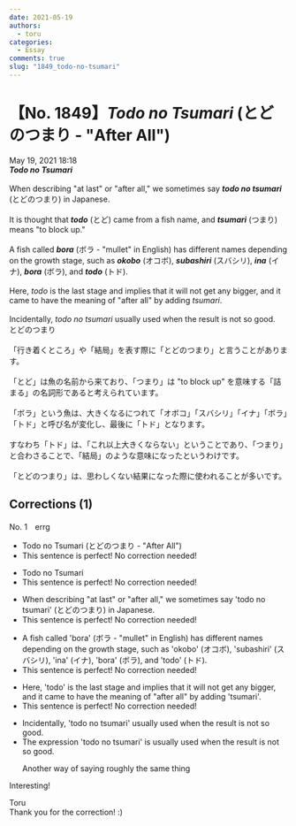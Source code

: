 ```yaml
---
date: 2021-05-19
authors:
  - toru
categories:
  - Essay
comments: true
slug: "1849_todo-no-tsumari"
---
```


# 【No. 1849】<strong><em>Todo no Tsumari</em></strong> (とどのつまり - "After All")
<div class="date">May 19, 2021 18:18</div>
<div id="post"><div id="body_show_ori">
<strong><em>Todo no Tsumari</em></strong><br/><br/>When describing "at last" or "after all," we sometimes say <strong><em>todo no tsumari</em></strong> (とどのつまり) in Japanese. <br/><br/>It is thought that <strong><em>todo</em></strong> (とど) came from a fish name, and <strong><em>tsumari</em></strong> (つまり) means "to block up."<br/><br/>A fish called <strong><em>bora</em></strong> (ボラ - "mullet" in English) has different names depending on the growth stage, such as <strong><em>okobo</em></strong> (オコボ), <strong><em>subashiri</em></strong> (スバシリ), <strong><em>ina</em></strong> (イナ), <strong><em>bora</em></strong> (ボラ), and <strong><em>todo</em></strong> (トド).<br/><br/>Here, <em>todo</em> is the last stage and implies that it will not get any bigger, and it came to have the meaning of "after all" by adding <em>tsumari</em>.<br/><br/>Incidentally, <em>todo no tsumari</em> usually used when the result is not so good.
</div></div>

<!-- more -->

<div id="post_ja"><div id="body_show_mo">
とどのつまり<br/><br/>「行き着くところ」や「結局」を表す際に「とどのつまり」と言うことがあります。<br/><br/>「とど」は魚の名前から来ており、「つまり」は "to block up" を意味する「詰まる」の名詞形であると考えられています。<br/><br/>「ボラ」という魚は、大きくなるにつれて「オボコ」「スバシリ」「イナ」「ボラ」「トド」と呼び名が変化し、最後に「トド」となります。<br/><br/>すなわち「トド」は、「これ以上大きくならない」ということであり、「つまり」と合わさることで、「結局」のような意味になったというわけです。<br/><br/>「とどのつまり」は、思わしくない結果になった際に使われることが多いです。
</div></div>

## Corrections (1)
<div id="block"><div class="first_name"> No. 1　<span class="just_name">errg</span></div><div id="block2">
<ul class="correction_field">
<li class="incorrect">Todo no Tsumari (とどのつまり - "After All")</li>
<li class="corrected perfect">This sentence is perfect! No correction needed!</li>
</ul>
<ul class="correction_field">
<li class="incorrect">Todo no Tsumari</li>
<li class="corrected perfect">This sentence is perfect! No correction needed!</li>
</ul>
<ul class="correction_field">
<li class="incorrect">When describing "at last" or "after all," we sometimes say 'todo no tsumari' (とどのつまり) in Japanese.</li>
<li class="corrected perfect">This sentence is perfect! No correction needed!</li>
</ul>
<ul class="correction_field">
<li class="incorrect">A fish called 'bora' (ボラ - "mullet" in English) has different names depending on the growth stage, such as 'okobo' (オコボ), 'subashiri' (スバシリ), 'ina' (イナ), 'bora' (ボラ), and 'todo' (トド).</li>
<li class="corrected perfect">This sentence is perfect! No correction needed!</li>
</ul>
<ul class="correction_field">
<li class="incorrect">Here, 'todo' is the last stage and implies that it will not get any bigger, and it came to have the meaning of "after all" by adding 'tsumari'.</li>
<li class="corrected perfect">This sentence is perfect! No correction needed!</li>
</ul>
<ul class="correction_field">
<li class="incorrect">Incidentally, 'todo no tsumari' usually used when the result is not so good.</li>
<li class="corrected correct">
<span class="f_blue">The expression</span> 'todo no tsumari' <span class="f_blue">is </span>usually used when the result is not so good.
<p class="correction_comment">Another way of saying roughly the same thing</p>
</li>
</ul>
<p class="comment_small">
 Interesting!
</p>

</div><div class="name"><span class="just_name">Toru</span><br>
Thank you for the correction! :)
</div>
</div>
